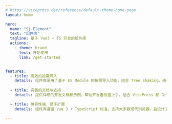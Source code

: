 ```yaml
---
# https://vitepress.dev/reference/default-theme-home-page
layout: home

hero:
  name: "Sj-Element"
  text: "组件库"
  tagline: 基于 Vue3 + TS 开发的组件库
  actions:
    - theme: brand
      text: 开始使用
      link: /get-started


features:
  - title: 高效的按需导入
    details: 组件库采用了基于 ES Module 的按需导入功能，结合 Tree Shaking，确保只有被使用的组件才会被打包，从而有效减小最终的打包体积，提升页面加载速度。
  
  - title: 完善的文档与支持
    details: 提供详细的开发文档和示例，帮助开发者快速上手。结合 VitePress 和 GitHub Actions 自动化部署，确保文档和组件库始终保持最新，提升开发效率。

  - title: 兼容性强，易于扩展
    details: 组件库遵循 Vue 3 + TypeScript 标准，支持大多数现代浏览器，且设计了清晰的 API 和扩展机制，用户可以轻松根据自己的需求定制和扩展组件库。

---
```


